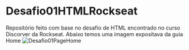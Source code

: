 # Desafio01HTMLRockseat
Repositório feito com base no desafio de HTML encontrado no curso Discorver da Rockseat.
Abaixo temos uma imagem expositava da guia Home
![Desafio01PageHome](https://user-images.githubusercontent.com/102265187/181639210-89cd16a5-e476-4a98-8d1c-14be33e3e0b4.jpg)
